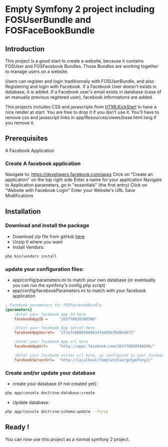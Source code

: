 Empty Symfony 2 project including FOSUserBundle and FOSFaceBookBundle
=====================================================================

## Introduction
This project is a good start to create a website, because it contains FOSUser and FOSFacebook Bundles.
Those Bundles are working together to manage users on a website.

Users can register and login traditionnaly with FOSUserBundle, and also Registering and login with Facebook.
If a Facebook User doesn't exists in database, it is added.
If a Facebook user's email exists in database (case of an manually previous regitered user), facebook informations are added.

This projects includes CSS and javascripts from [HTMLKickStart](http://www.99lime.com/) to have a nice render at start.
You are free to drop it if you don't use it.
You'll have to remove css and javascript links in app/Resources/views/base.html.twig if you remove it.

## Prerequisites
A Facebook Application

### Create A facebook application
Navigate to: https://developers.facebook.com/apps
Click on "Create an application" on the top right side
Enter a name for your application
Navigate to Application parameters, go in "essentials" (the first entry)
Click on "Website with Facebook Login"
Enter your Website's URL
Save Modifications

## Installation
### Download and install the package
* Download zip file from gitHub [here](https://github.com/djepo/TemplateViergeSymfony2/zipball/master)
* Unzip it where you want
* Install Vendors:

```bash
php bin/vendors install
```

### update your configuration files:
* app/config/parameters.ini to match your own database (or eventually you can run the symfony's config.php script)
* app/config/facebookParameters.ini to match with your facebook application

```ini
; Facebook parameters for FOSFacebookBundle
[parameters]
    ;Enter your facebook App Id here
    facebookAppID =     "263778820386586"

    ;Enter your facebook App secret here
    facebookAppSecret=  "2f1efc68065669b14fedd5676d9e1672"

    ;Enter your facebook App url here
    facebookAppUrl=     "http://apps.facebook.com/263778820386586/"

    ;Enter your facebook server url here, as configured in your facebook app    
    facebookServerUrl=  "http://localhost/TemplateViergeSymfony2/"
```

### Create and/or update your database
* create your database (if not created yet):

```bash
php app/console doctrine:database:create
```

* Update database:

```bash
php app/console doctrine:schema:update --force
```

## Ready !
You can now use this project as a normal symfony 2 project.